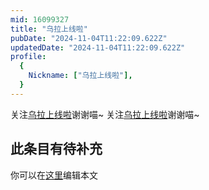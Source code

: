 ```yaml
---
mid: 16099327
title: "乌拉上线啦"
pubDate: "2024-11-04T11:22:09.622Z"
updatedDate: "2024-11-04T11:22:09.622Z"
profile:
  {
    Nickname: ["乌拉上线啦"],
  }
---
```


关注[乌拉上线啦](https://space.bilibili.com/16099327)谢谢喵~ 关注[乌拉上线啦](https://space.bilibili.com/16099327)谢谢喵~

## 此条目有待补充
你可以在[这里](https://github.com/Yuhanawa/VTuber.ICU-Content/edit/master/v/乌拉上线啦/index.md)编辑本文
